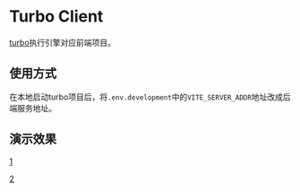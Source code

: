# Turbo Client

[turbo](https://github.com/didi/turbo)执行引擎对应前端项目。

 ## 使用方式

 在本地启动turbo项目后，将`.env.development`中的`VITE_SERVER_ADDR`地址改成后端服务地址。

 ## 演示效果

[1](https://cdn.jsdelivr.net/gh/Logic-Flow/static@latest/turbo/1.png)

[2](https://cdn.jsdelivr.net/gh/Logic-Flow/static@latest/turbo/2.png)